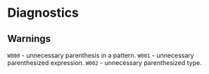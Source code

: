 # Diagnostics

## Warnings

`W000` - unnecessary parenthesis in a pattern.
`W001` - unnecessary parenthesized expression.
`W002` - unnecessary parenthesized type.
